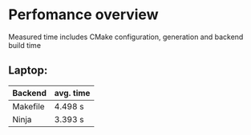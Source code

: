 # Perfomance overview
Measured time includes CMake configuration, generation and backend build time
## Laptop:
| Backend | avg. time |
| --- | --- |
| Makefile | 4.498 s |   
| Ninja | 3.393 s |
